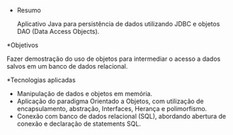 * Resumo

  Aplicativo Java para persistência de dados utilizando JDBC e objetos DAO (Data Access Objects).

*Objetivos

  Fazer demostração do uso de objetos para intermediar o acesso a dados salvos em um banco de dados relacional.

*Tecnologias aplicadas

  - Manipulação de dados e objetos em memória.
  - Aplicação do paradigma Orientado a Objetos, com utilização de encapsulamento, abstração, Interfaces, Herança e polimorfismo.
  - Conexão com banco de dados relacional (SQL), abordando abertura de conexão e declaração de statements SQL.

